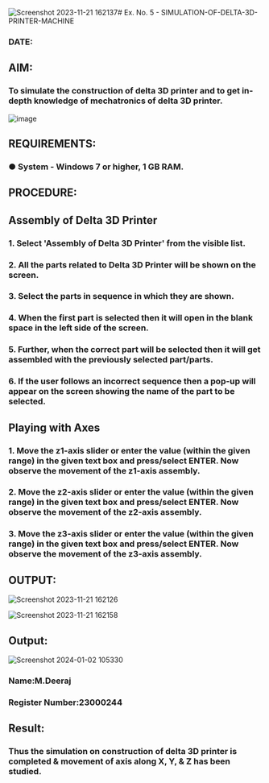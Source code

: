 ![Screenshot 2023-11-21 162137](https://github.com/MangariDeeraj/Ex.-No.-5---SIMULATION-OF-DELTA-3D-PRINTER-MACHINE/assets/149365485/4e325021-b1a8-4e47-8982-4ded68e69aae)# Ex. No. 5 - SIMULATION-OF-DELTA-3D-PRINTER-MACHINE

### DATE: 
## AIM:
### To simulate the construction of delta 3D printer and to get in-depth knowledge of mechatronics of delta 3D printer.

![image](https://github.com/Sellakumar1987/Ex.-No.-5---SIMULATION-OF-DELTA-3D-PRINTER-MACHINE/assets/113594316/c784471e-098f-456d-9c1b-e9f0ce56cc9b)

## REQUIREMENTS:
### ●	System - Windows 7 or higher, 1 GB RAM.

## PROCEDURE:

## Assembly of Delta 3D Printer
### 1.	Select 'Assembly of Delta 3D Printer' from the visible list.
### 2.	All the parts related to Delta 3D Printer will be shown on the screen.
### 3.	Select the parts in sequence in which they are shown.
### 4.	When the first part is selected then it will open in the blank space in the left side of the screen.
### 5.	Further, when the correct part will be selected then it will get assembled with the previously selected part/parts.
### 6.	If the user follows an incorrect sequence then a pop-up will appear on the screen showing the name of the part to be selected.

## Playing with Axes
### 1.	Move the z1-axis slider or enter the value (within the given range) in the given text box and press/select ENTER. Now observe the movement of the z1-axis assembly.
### 2.	Move the z2-axis slider or enter the value (within the given range) in the given text box and press/select ENTER. Now observe the movement of the z2-axis assembly.
### 3.	Move the z3-axis slider or enter the value (within the given range) in the given text box and press/select ENTER. Now observe the movement of the z3-axis assembly.

## OUTPUT:
![Screenshot 2023-11-21 162126](https://github.com/MangariDeeraj/Ex.-No.-5---SIMULATION-OF-DELTA-3D-PRINTER-MACHINE/assets/149365485/6fc55b04-e03c-418a-80f4-1633e48bf6bb)

![Screenshot 2023-11-21 162158](https://github.com/MangariDeeraj/Ex.-No.-5---SIMULATION-OF-DELTA-3D-PRINTER-MACHINE/assets/149365485/a6ca7503-ddb5-4246-8e5e-de73a68ec4af)

## Output:
![Screenshot 2024-01-02 105330](https://github.com/MangariDeeraj/Ex.-No.-5---SIMULATION-OF-DELTA-3D-PRINTER-MACHINE/assets/149365485/420791f6-00ec-417f-bf16-328c19d79a73)

### Name:M.Deeraj
### Register Number:23000244

## Result: 
### Thus the simulation on construction of delta 3D printer is completed & movement of axis along X, Y, & Z has been studied.

